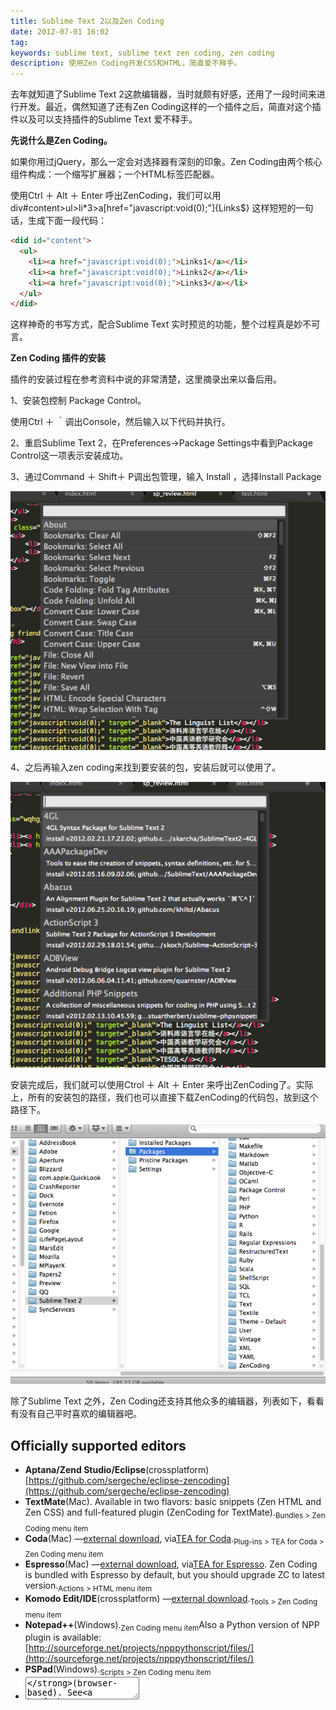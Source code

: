 ```yaml
---
title: Sublime Text 2以及Zen Coding
date: 2012-07-01 16:02
tag: 
keywords: sublime text, sublime text zen coding, zen coding
description: 使用Zen Coding开发CSS和HTML，简直爱不释手。
---
```



去年就知道了Sublime Text 2这款编辑器，当时就颇有好感，还用了一段时间来进行开发。最近，偶然知道了还有Zen Coding这样的一个插件之后，简直对这个插件以及可以支持插件的Sublime Text 爱不释手。

**先说什么是Zen Coding。**

如果你用过jQuery，那么一定会对选择器有深刻的印象。Zen Coding由两个核心组件构成：一个缩写扩展器；一个HTML标签匹配器。

使用Ctrl ＋ Alt ＋ Enter 呼出ZenCoding，我们可以用 div#content>ul>li*3>a[href="javascript:void(0);"]{Links$} 这样短短的一句话，生成下面一段代码：

```html
<did id="content">
  <ul>
    <li><a href="javascript:void(0);">Links1</a></li>
    <li><a href="javascript:void(0);">Links2</a></li>
    <li><a href="javascript:void(0);">Links3</a></li>
  </ul>
</did>
```

这样神奇的书写方式，配合Sublime Text 实时预览的功能，整个过程真是妙不可言。

**Zen Coding 插件的安装**

插件的安装过程在参考资料中说的非常清楚，这里摘录出来以备后用。

1、安装包控制 Package Control。

使用Ctrl ＋ ｀调出Console，然后输入以下代码并执行。

2、重启Sublime Text 2，在Preferences->Package Settings中看到Package Control这一项表示安装成功。

3、通过Command ＋ Shift＋ P调出包管理，输入 Install ，选择Install Package

![](./20120701-sublime-text-2/201207011621492721.png)

4、之后再输入zen coding来找到要安装的包，安装后就可以使用了。

![](./20120701-sublime-text-2/201207011621559095.png)

安装完成后，我们就可以使用Ctrol ＋ Alt ＋ Enter 来呼出ZenCoding了。实际上，所有的安装包的路径，我们也可以直接下载ZenCoding的代码包，放到这个路径下。

![](./20120701-sublime-text-2/201207011622024955.png)

除了Sublime Text 之外，Zen Coding还支持其他众多的编辑器，列表如下，看看有没有自己平时喜欢的编辑器吧。


## Officially supported editors

* **Aptana/Zend Studio/Eclipse**(crossplatform)[https://github.com/sergeche/eclipse-zencoding](https://github.com/sergeche/eclipse-zencoding)
* **TextMate**(Mac). Available in two flavors: basic snippets (Zen HTML and Zen CSS) and full-featured plugin (ZenCoding for TextMate).<sub>Bundles > Zen Coding menu item</sub>
* **Coda**(Mac) —[external download](http://github.com/sergeche/tea-for-coda/downloads), via[TEA for Coda](http://onecrayon.com/tea/).<sub>Plug-ins > TEA for Coda > Zen Coding menu item</sub>
* **Espresso**(Mac) —[external download](http://github.com/sergeche/tea-for-espresso/downloads), via[TEA for Espresso](http://onecrayon.com/tea/). Zen Coding is bundled with Espresso by default, but you should upgrade ZC to latest version.<sub>Actions > HTML menu item</sub>
* **Komodo Edit/IDE**(crossplatform) —[external download](http://community.activestate.com/xpi/zen-coding).<sub>Tools > Zen Coding menu item</sub>
* **Notepad++**(Windows).<sub>Zen Coding menu item</sub>Also a Python version of NPP plugin is available:[http://sourceforge.net/projects/npppythonscript/files/](http://sourceforge.net/projects/npppythonscript/files/)
* **PSPad**(Windows).<sub>Scripts > Zen Coding menu item</sub>
* **<textarea>**(browser-based). See[online demo](http://zen-coding.ru/textarea/).
* **editArea**(browser-based). See[online demo](http://zen-coding.ru/demo/).
* **CodeMirror**(browser-based). See[online demo](http://zen-coding.ru/codemirror/).
* **CodeMirror2**(browser-based). See[online demo](http://media.chikuyonok.ru/codemirror2/).

## Third-party supported editors

* **Dreamweaver**(Windows, Mac)
* **Sublime Text**(Windows)
* **Sublime Text 2**(crossplatform) —[external download](https://bitbucket.org/sublimator/sublime-2-zencoding)
* **UltraEdit**(Windows)
* **TopStyle**(Windows)
* **GEdit**(crossplatform) —[Franck Marcia's plugin](http://github.com/fmarcia/zen-coding-gedit),[Mike Crittenden's plugin](http://github.com/mikecrittenden/zen-coding-gedit)
* **BBEdit/TextWrangler**(Mac) —[external download](http://www.angelwatt.com/coding/zen-coding_bbedit.php)
* **Visual Studio**(Windows) — at[Visual Studio Gallery](http://visualstudiogallery.msdn.microsoft.com/abd79254-b4f7-492d-95ae-d9fa38e0af48)
* **EmEditor**(Windows) —[external download](http://www.emeditor.com/modules/mydownloads/singlefile.php?cid=18&lid=281)
* **Sakura Editor**(Windows) —[external download](http://mwlab.net/zen-coding-for-sakuraeditor)
* **EditPlus**(windows) —[external download](http://www.editplus.com/),[release notes](http://www.editplus.com/trouble.html)
* **NetBeans**(crossplatform) —[download](http://github.com/lorenzos/ZenCodingNetBeansPlugin#readme)
* **Chrome Extension**—[external download](https://chrome.google.com/extensions/detail/iodhcpffklplnfaihoolhfbejbinhcgn)
* **Userscript for Greasemonkey**—[external download](http://userscripts.org/scripts/show/105015)
* **Geany**—[external download](https://github.com/codebrainz/geany-zencoding)
* **RJ TextEd**—[built in since v7.50](http://www.rj-texted.se/)
* **AkelPad**—[external download](http://akelpad.sourceforge.net/forum/viewtopic.php?p=8084#8084)
* **[WIODE web-based IDE](http://www.wiode.com/)**
* **[BlueFish](http://bluefish.openoffice.nl/)**— built-in in v2.2.1

**Zen Coding 的用法**

使用ZenCoding编写代码时，需要遵循一定的缩写规则：

* E
元素名（div、p）；
* E#id
带Id的元素（div#content、p#intro、span#error）；
* E.class
带class的的元素（div.header、p.error）,id和class可以连着写，div#content.column
* E>N
子元素（div>p、div#footer>p>span）
* E*N
多项元素（ul#nav>li*5>a）
* E+N
多项元素
* E$*N
带序号的元素

**Sublime Text 中使用Zen Coding的一些技巧**

1、缩写扩展（Expand Abbreviation）。

之前知道，通过Control ＋ Alt ＋ Enter可以在一个新行中输入ZC的缩写，来生成代码。同时，如果我们在编辑中直接书写了ZC缩写，比如 div#content>p 当光标放置在p之后时，可以通过Tab键来扩展，ZC会从光标处开始向左侧搜索到第一个空白处，之间的代码作为ZC缩写，这样不必每次打开新行输入，提高了效率，缺点就是不能够实时预览。

2、嵌套代码（Wrap with Abbreviation）

![](./20120701-sublime-text-2/201207011622051593.png)

如上图所示，可以实现在已经写好的代码外面嵌套其他的代码，实现方式是将光标放置到想要嵌套的标签上，然后使用Control ＋ Alt ＋ Enter 呼出ZC的命令行，就可以了。

其实Zen Coding还提供了很多方便代码编写的操作，例如标签匹配、返回上一个/下一个编辑点、更新img标签、合并行等，但是因为在Sublime Text中没有提供完整的支持，所以这些特性还无法使用。

参考资料：
1、[Sublime Text 2 安装Zen Coding](http://blog.sina.com.cn/s/blog_7d892a670101302u.html)
2、[百度百科 Zen Coding](http://baike.baidu.com/view/3371595.htm)
3、[Zen Coding](http://code.google.com/p/zen-coding/)
4、[关于使用Sublime Text 2的那些事儿](http://www.jankerli.com/?p=1359)
5、[Sublime Text](http://www.sublimetext.com/)
6、[ZenCoding CSS Properties](http://code.google.com/p/zen-coding/wiki/ZenCSSPropertiesEn)
7、[Zen Coding in Sublime Text 2](http://lucifr.com/139231/zencoding-in-sublime-text-2/)
8、[Zen Coding 让NotePad＋＋代码书写健步如飞](http://rpsh.net/archives/zen-coding-npp/)
9、[Sublime Text 2 编辑器实用技巧](http://www.csser.com/board/4f59c2cb9c3694f227001cd7)